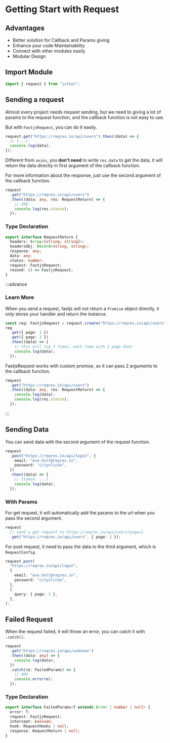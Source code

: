 # Getting Start with Request

## Advantages

- Better solution for Callback and Params giving
- Enhance your code Maintainability
- Connect with other modules easily
- Modular Design

## Import Module

```typescript
import { request } from "jsfast";
```

## Sending a request

Almost every project needs request sending, but we need to giving a lot of params to the request function, and the callback function is not easy to use.

But with `FastjsRequest`, you can do it easily.

```typescript
request.get("https://reqres.in/api/users").then((data) => {
  // {...}
  console.log(data);
});
```

Different from `axios`, you **don't need** to write `res.data` to get the data, it will return the data directly in first argument of the callback function.

For more information about the response, just use the second argument of the callback function.

```typescript
request
  .get("https://reqres.in/api/users")
  .then((data: any, res: RequestReturn) => {
    // 200
    console.log(res.status);
  });
```

### Type Declaration

```typescript
export interface RequestReturn {
  headers: Array<[string, string]>;
  headersObj: Record<string, string>;
  response: any;
  data: any;
  status: number;
  request: FastjsRequest;
  resend: () => FastjsRequest;
}
```

:::advance

### Learn More

When you send a request, fastjs will not return a `Promise` object directly, it only stores your handler and return the instance.

```typescript
const req: FastjsRequest = request.create("https://reqres.in/api/users");
req
  .get({ page: 1 })
  .get({ page: 2 })
  .then((data) => {
    // this will log 2 times, each time with 1 page data
    console.log(data);
  });
```

FastjsRequest works with custom promise, so it can pass 2 arguments to the callback function.

```typescript
request
  .get("https://reqres.in/api/users")
  .then((data: any, res: RequestReturn) => {
    console.log(data);
    console.log(res.status);
  });
```

:::

## Sending Data

You can send data with the second argument of the request function.

```typescript
request
  .post("https://reqres.in/api/login", {
    email: "eve.holt@reqres.in",
    password: "cityslicka",
  })
  .then((data) => {
    // {token: ...}
    console.log(data);
  });
```

### With Params

For get request, it will automatically add the params to the url when you pass the second argument.

```typescript
request
  // send a get request to https://reqres.in/api/users?page=1
  .get("https://reqres.in/api/users", { page: 1 });
```

For post request, it need to pass the data to the third argument, which is `RequestConfig`.

```typescript
request.post(
  "https://reqres.in/api/login",
  {
    email: "eve.holt@reqres.in",
    password: "cityslicka",
  },
  {
    query: { page: 1 },
  },
);
```

## Failed Request

When the request failed, it will throw an error, you can catch it with `.catch()`.

```typescript
request
  .get("https://reqres.in/api/unknown")
  .then((data: any) => {
    console.log(data);
  })
  .catch((e: FailedParams) => {
    // 404
    console.error(e);
  });
```

### Type Declaration

```typescript
export interface FailedParams<T extends Error | number | null> {
  error: T;
  request: FastjsRequest;
  intercept: boolean;
  hook: RequestHooks | null;
  response: RequestReturn | null;
}
```
